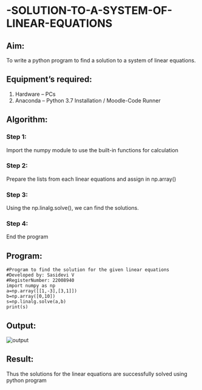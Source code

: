 # -SOLUTION-TO-A-SYSTEM-OF-LINEAR-EQUATIONS
## Aim:
To write a python program to find a solution to a system of linear equations.
## Equipment’s required:
1. 	Hardware – PCs
2. 	Anaconda – Python 3.7 Installation / Moodle-Code Runner
## Algorithm:
### Step 1: 
Import the numpy module to use the built-in functions for calculation
### Step 2: 
Prepare the lists from each linear equations and assign in np.array()
### Step 3: 
Using the np.linalg.solve(), we can find the solutions.
### Step 4: 
End the program
## Program:
```
#Program to find the solution for the given linear equations
#Developed by: Sasidevi V 
#RegisterNumber: 22008940
import numpy as np
a=np.array([[1,-3],[3,1]])
b=np.array([0,10])
s=np.linalg.solve(a,b)
print(s)
```
## Output:
![output](/sol.png)

## Result: 
Thus the solutions for the linear equations are successfully solved using python program

